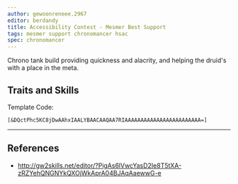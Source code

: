 ```yaml
---
author: gewoonreneee.2967
editor: berdandy
title: Accessibility Contest - Mesmer Best Support
tags: mesmer support chronomancer hsac
spec: chronomancer
---
```


Chrono tank build providing quickness and alacrity, and helping the druid's with a place in the meta.

## Traits and Skills

Template Code:

`[&DQctPhc5KC8jDwAAhxIAALYBAACAAQAA7RIAAAAAAAAAAAAAAAAAAAAAAAA=]`

---

<div
  data-armory-embed='skills'
  data-armory-ids='21750,29856,29578,10236,29519'
>
</div>
<div
  data-armory-embed='specializations'
  data-armory-ids='45,23,40'
  data-armory-45-traits='675,669,1687'
  data-armory-23-traits='756,740,752'
  data-armory-40-traits='1987,1978,2022'
>
</div>
<script async src='https://unpkg.com/armory-embeds@^0.x.x/armory-embeds.js'></script>



## References

- http://gw2skills.net/editor/?PigAs6lVwcYasD2Ie8T5tXA-zRZYehQNGNYkQXOjWkAprA04BJAqAaewwG-e
